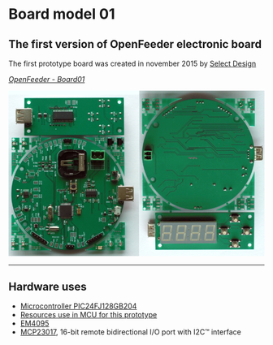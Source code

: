 # Board model 01

## The first version of OpenFeeder electronic board

The first prototype board was created in november 2015 by [Select Design](http://select-design.net/)

*[OpenFeeder - Board01](https://docs.google.com/document/d/1MuPXdwcBcdYiER29TY8erCPw7mGYlfRxIeXWazllpBY/edit?usp=sharing)*

![OpenFeeder - Board01](/board01/img_board01.png?raw=true "OpenFeeder electronic board - Version 1")

---

## Hardware uses

* [Microcontroller PIC24FJ128GB204](http://www.microchip.com/wwwproducts/en/PIC24FJ128GB204)
* [Resources use in MCU for this prototype](https://docs.google.com/spreadsheets/d/1D_HJ7V6YHo9pNStHAJYh01Dri3mt44KcvlEwgSB19P8/*dit?usp=sharing)
* [EM4095](http://www.emmicroelectronic.com/products/rf-identification-security/rf-reader-ics/em4095)
* [MCP23017](http://www.microchip.com/wwwproducts/en/MCP23017), 16-bit remote bidirectional I/O port with I2C™ interface
